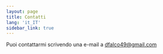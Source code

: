 ```yaml
---
layout: page
title: Contatti
lang: 'it_IT'
sidebar_link: true
---
```


Puoi contattarmi scrivendo una e-mail a [dfalco49@gmail.com](mailto:dfalco49@gmail.com)
